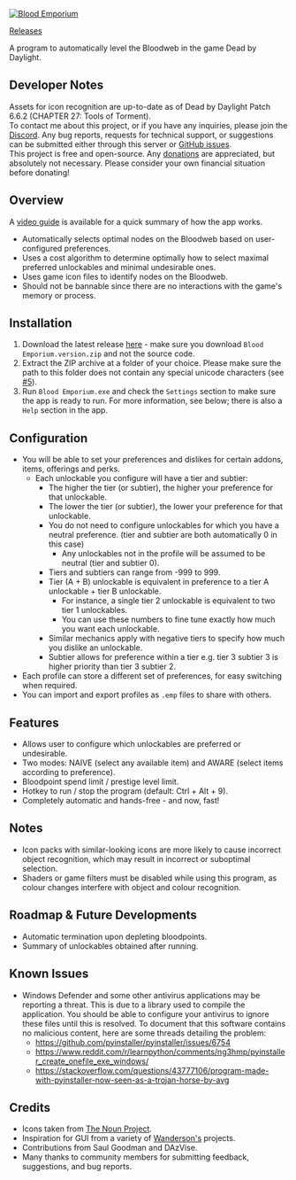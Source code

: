 [![Blood Emporium](assets/images/splash.png)](https://github.com/IIInitiationnn/BloodEmporium/releases/latest)

[Releases](https://github.com/IIInitiationnn/BloodEmporium/releases)

A program to automatically level the Bloodweb in the game Dead by Daylight.

## Developer Notes
Assets for icon recognition are up-to-date as of Dead by Daylight Patch 6.6.2 (CHAPTER 27: Tools of Torment).\
To contact me about this project, or if you have any inquiries, please join the [Discord](https://discord.gg/J4KCqJJuaM).
Any bug reports, requests for technical support, or suggestions can be submitted either through this server or
[GitHub issues](https://github.com/IIInitiationnn/BloodEmporium/issues).\
This project is free and open-source. Any [donations](https://www.paypal.me/IIInitiationnn) are appreciated,
but absolutely not necessary. Please consider your own financial situation before donating!

## Overview
A [video guide](https://www.youtube.com/watch?v=3GFwQaB06Ug) is available for a quick summary of how the app works.
- Automatically selects optimal nodes on the Bloodweb based on user-configured preferences.
- Uses a cost algorithm to determine optimally how to select maximal preferred unlockables and minimal undesirable ones.
- Uses game icon files to identify nodes on the Bloodweb.
- Should not be bannable since there are no interactions with the game's memory or process.

## Installation
1. Download the latest release [here](https://github.com/IIInitiationnn/BloodEmporium/releases/latest) - make sure you
   download `Blood Emporium.version.zip` and not the source code.
2. Extract the ZIP archive at a folder of your choice. Please make sure the path to this folder
   does not contain any special unicode characters (see [#5](https://github.com/IIInitiationnn/BloodEmporium/issues/5)).
3. Run `Blood Emporium.exe` and check the `Settings` section to make sure the app is ready to run. For more information,
   see below; there is also a `Help` section in the app.

## Configuration
- You will be able to set your preferences and dislikes for certain addons, items, offerings and perks.
    - Each unlockable you configure will have a tier and subtier:
        - The higher the tier (or subtier), the higher your preference for that unlockable.
        - The lower the tier (or subtier), the lower your preference for that unlockable.
        - You do not need to configure unlockables for which you have a neutral preference.
          (tier and subtier are both automatically 0 in this case)
            - Any unlockables not in the profile will be assumed to be neutral (tier and subtier 0).
        - Tiers and subtiers can range from -999 to 999.
        - Tier (A + B) unlockable is equivalent in preference to a tier A unlockable + tier B unlockable.
            - For instance, a single tier 2 unlockable is equivalent to two tier 1 unlockables.
            - You can use these numbers to fine tune exactly how much you want each unlockable.
        - Similar mechanics apply with negative tiers to specify how much you dislike an unlockable.
        - Subtier allows for preference within a tier e.g. tier 3 subtier 3 is higher priority than tier 3 subtier 2.
- Each profile can store a different set of preferences, for easy switching when required.
- You can import and export profiles as `.emp` files to share with others.

## Features
- Allows user to configure which unlockables are preferred or undesirable.
- Two modes: NAIVE (select any available item) and AWARE (select items according to preference).
- Bloodpoint spend limit / prestige level limit.
- Hotkey to run / stop the program (default: Ctrl + Alt + 9).
- Completely automatic and hands-free - and now, fast!

## Notes
- Icon packs with similar-looking icons are more likely to cause incorrect object recognition, which may result in
  incorrect or suboptimal selection.
- Shaders or game filters must be disabled while using this program, as colour changes interfere with object and colour recognition.

## Roadmap & Future Developments
- Automatic termination upon depleting bloodpoints.
- Summary of unlockables obtained after running.

## Known Issues
- Windows Defender and some other antivirus applications may be reporting a threat. This is due to a library used to
  compile the application. You should be able to configure your antivirus to ignore these files until this is resolved.
  To document that this software contains no malicious content, here are some threads detailing the problem:
    - https://github.com/pyinstaller/pyinstaller/issues/6754
    - https://www.reddit.com/r/learnpython/comments/ng3hmp/pyinstaller_create_onefile_exe_windows/
    - https://stackoverflow.com/questions/43777106/program-made-with-pyinstaller-now-seen-as-a-trojan-horse-by-avg

## Credits
- Icons taken from [The Noun Project](https://thenounproject.com/).
- Inspiration for GUI from a variety of [Wanderson's](https://www.youtube.com/WandersonIsMe) projects.
- Contributions from Saul Goodman and DAzVise.
- Many thanks to community members for submitting feedback, suggestions, and bug reports.